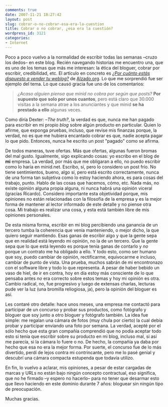 ```yaml
---
comments: true
date: 2007-11-21 18:27:42
layout: post
slug: cobrar-o-no-cobrar-esa-era-la-cuestion
title: Cobrar o no cobrar, ¿esa era la cuestión?
wordpress_id: 3121
categories:
- Internet
---
```


Poco a poco vuelvo a la normalidad de escribir todas las semanas –cruzo los dedos– en este blog. Recién navegando historias me encuentro una, que es uno de los temas que más me interesan: la ética del bloguer, cobrar por escribir, credibilidad, etc. El artículo en concreto es [_¿Por cuánto estás dispuesto a vender tu weblog?_](http://www.alzado.org/comentarios.php?id_art=360) de [Alzado.org](http://www.alzado.org). Lo que me sorprendió fue ser ejemplo del tema. Lo que causó gracia fue uno de los comentarios:





> _¿Acaso alguien piensa que minid no cobra por según que posts?_
**Por supuesto que solo por unos cuantos**, pero está claro que 30.000 visitas a la semana atrae a los anunciantes y que minid **se ha prestado a ello** algunas veces.





Como diría Dexter: –_The truth?_, la verdad es que, nunca me han pagado para escribir en mi propio _blog_ sobre algún producto en particular. Quien lo afirme, que exponga pruebas, incluso, que revise mis finanzas porque, la verdad, no es que me hubiera encantado cobrar es que, nadie acepta pagar lo que pido. Entonces, nunca he escrito un post "pagado" como se afirma.





De todos maneras, tuve ofertas. Más que ofertas, algunas fueron bromas del mal gusto. Igualmente, sigo explicando cosas: yo escribo en el blog de **mi** empresa. La verdad, por más que me obligaran a ello, no puedo escribir como lo haría en minid.net. Escribo, sí, pero lo considero un post frío. No tiene sentimientos, bueno, algo sí, pero está escrito correctamente, nunca de una forma tan subjetiva como lo estoy haciendo ahora, es para cosas del trabajo, punto. Hablo de las cosas que hacemos, cómo, etc. Nada más, no existe opinión alguna propia alguna, ni nunca habrá una opinión viceral (gracias Ricardo). Considero importante esta objetividad porque, mis opiniones no están relacionadas con la filosofía de la empresa y es la mejor forma de mantener al lector informado de este detalle y no piense otra cosa. Mi trabajo es realizar una cosa, y esta está también libre de mis opiniones personales.





De esta misma forma, escribir en mi blog percibiendo una ganancia de un tercero tumba la coherencia que venía manteniendo, o mejor dicho, la que quiero seguir mantiendo. Esas ganas de escribir algo y que la gente sepa que en realidad está leyendo mi opinión, no la de un tercero. Que la gente sepa que lo que está leyendo es porque tenía ganas de contarlo y _no_ porque un contrato me ha obligado a ello. Y todo esto, como ser humano que soy, puedo cambiar de opinión, rectificarme, equivocarme e incluso, cambiar de punto de vista. Una prueba, muchos sabrán de mi encontronazo con el software libre y todo lo que representa. A pesar de haber bebido un vaso de hiel, de ir en contra, hoy en día estoy más consciente de lo que pensaba antes _no_ era correcto sobre estos temas y hoy mi opinión es otra. Cambio radical, no, fue progresivo y luego de extensas charlas, lecturas pude ver la luz (una bromilla reliogiosa, ja), pero la opinión del bloguer es así.





Les contaré otro detalle: hace unos meses, una empresa me contactó para participar de un concurso y probar sus productos, como fotógrafo y bloguer que soy junto a otro bloguer y fotógrafo también. La idea fue simple: me regalan una cámara de fotos (muy chula por cierto) la cual debía probar y participar enviando una foto por semana. La verdad, acepté por el sólo hecho que esta gran compañía comprendió que no podía aceptar todo esto si tenía que escribir sobre su producto en mi blog, incluso mal, si así me parecía, si la cámara lo fuere o no. De hecho, la compañía ya daba por hecho que esa no era la mejor forma. Por suerte, el concurso fue de lo más divertido, perdí de lejos contra mi contrincante, pero me lo pasé genial y descubrí una cámara compacta estupenda que todavía utilizo.





En fin, lo vuelvo a aclarar, mis opiniones, a pesar de estar cargadas de marcas y URLs no están bajo ningún concepto contractual, eso significa, que no he firmado –y espero no hacerlo– para no tener que desarmar esto que llevo haciendo en este dominio durante 7 años: bloguear sin ningún tipo de preocupación.





Muchas gracias.
